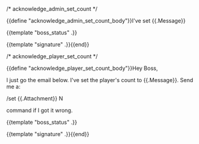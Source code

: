 /* acknowledge_admin_set_count */

{{define "acknowledge_admin_set_count_body"}}I've set {{.Message}}

{{template "boss_status" .}}

{{template "signature" .}}{{end}}

/* acknowledge_player_set_count */

{{define "acknowledge_player_set_count_body"}}Hey Boss,

I just go the email below.  I've set the player's count to {{.Message}}.  Send me a:

/set {{.Attachment}} N

command if I got it wrong.

{{template "boss_status" .}}

{{template "signature" .}}{{end}}